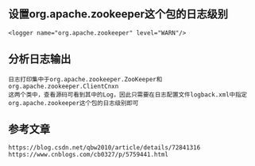 ## 设置org.apache.zookeeper这个包的日志级别
    <logger name="org.apache.zookeeper" level="WARN"/>
## 分析日志输出
    日志打印集中于org.apache.zookeeper.ZooKeeper和org.apache.zookeeper.ClientCnxn
    这两个类中，查看源码可看到其中的Log，因此只需要在日志配置文件logback.xml中指定
    org.apache.zookeeper这个包的日志级别即可
## 参考文章
    https://blog.csdn.net/qbw2010/article/details/72841316
    https://www.cnblogs.com/cb0327/p/5759441.html